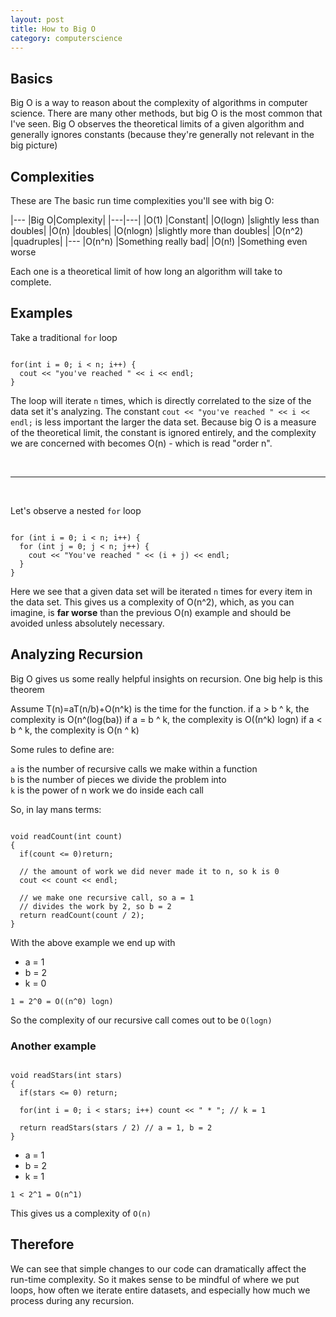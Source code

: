 ```yaml
---
layout: post
title: How to Big O
category: computerscience
---
```


## Basics

Big O is a way to reason about the complexity of algorithms in computer science. There are many other methods, but big O is the most common that I've seen. Big O observes the theoretical limits of a given algorithm and generally ignores constants (because they're generally not relevant in the big picture)

## Complexities

These are The basic run time complexities you'll see with big O:

|---
|Big O|Complexity|
|---|---|
|O(1)		|Constant|
|O(logn)	|slightly less than doubles|
|O(n)		|doubles|
|O(nlogn)	|slightly more than doubles|
|O(n^2)	|quadruples|
|---
|O(n^n)	|Something really bad|
|O(n!)		|Something even worse

Each one is a theoretical limit of how long an algorithm will take to complete.

## Examples

Take a traditional `for` loop 

~~~

for(int i = 0; i < n; i++) {
  cout << "you've reached " << i << endl;
}

~~~

The loop will iterate `n` times, which is directly correlated to the size of the data set it's analyzing. The constant `cout << "you've reached " << i << endl;` is less important the larger the data set. Because big O is a measure of the theoretical limit, the constant is ignored entirely, and the complexity we are concerned with becomes O(n) - which is read "order n".

<br />

---

<br />

Let's observe a nested `for` loop

~~~

for (int i = 0; i < n; i++) {
  for (int j = 0; j < n; j++) {
    cout << "You've reached " << (i + j) << endl;
  }
}

~~~

Here we see that a given data set will be iterated `n` times for every item in the data set. This gives us a complexity of O(n^2), which, as you can imagine, is __far worse__ than the previous O(n) example and should be avoided unless absolutely necessary.

## Analyzing Recursion

Big O gives us some really helpful insights on recursion. One big help is this theorem

Assume T(n)=aT(n/b)+O(n^k) is the time for the function.
if a > b ^ k, the complexity is O(n^(log(ba))
if a = b ^ k, the complexity is O((n^k) logn)
if a < b ^ k, the complexity is O(n ^ k)

Some rules to define are:

`a` is the number of recursive calls we make within a function  
`b` is the number of pieces we divide the problem into  
`k` is the power of n work we do inside each call

So, in lay mans terms:

~~~

void readCount(int count) 
{
  if(count <= 0)return;
	
  // the amount of work we did never made it to n, so k is 0
  cout << count << endl;			

  // we make one recursive call, so a = 1
  // divides the work by 2, so b = 2
  return readCount(count / 2); 
}

~~~

With the above example we end up with 

- a = 1
- b = 2
- k = 0

`1 = 2^0 = O((n^0) logn)`

So the complexity of our recursive call comes out to be `O(logn)`

### Another example

~~~

void readStars(int stars)
{
  if(stars <= 0) return;
	
  for(int i = 0; i < stars; i++) count << " * "; // k = 1
	
  return readStars(stars / 2) // a = 1, b = 2
}

~~~

- a = 1
- b = 2
- k = 1

`1 < 2^1 = O(n^1)`

This gives us a complexity of `O(n)`

## Therefore

We can see that simple changes to our code can dramatically affect the run-time complexity. So it makes sense to be mindful of where we put loops, how often we iterate entire datasets, and especially how much we process during any recursion. 
